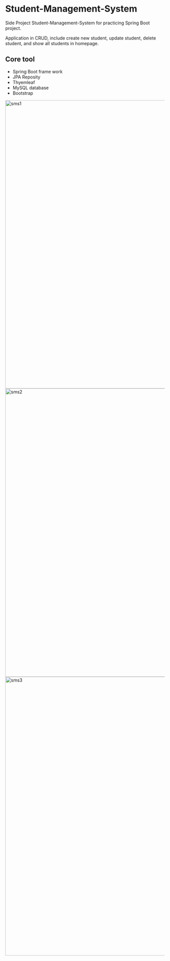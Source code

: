 # Student-Management-System

Side Project Student-Management-System for practicing Spring Boot project.

Application in CRUD, include create new student, update student, delete student, and show all students in homepage.

## Core tool    
- Spring Boot frame work
- JPA Reposity
- Thyemleaf
- MySQL database
- Bootstrap
<img width="911" alt="sms1" src="https://user-images.githubusercontent.com/112683445/215996769-7a439248-8407-4092-b716-9ec5f0724300.png">
<img width="911" alt="sms2" src="https://user-images.githubusercontent.com/112683445/215997427-79deebd4-a5f3-46d4-afda-169e0cb2b330.png">
<img width="881" alt="sms3" src="https://user-images.githubusercontent.com/112683445/215998179-eace8914-54ac-4be3-bc92-eef3d8f79bb6.png">

